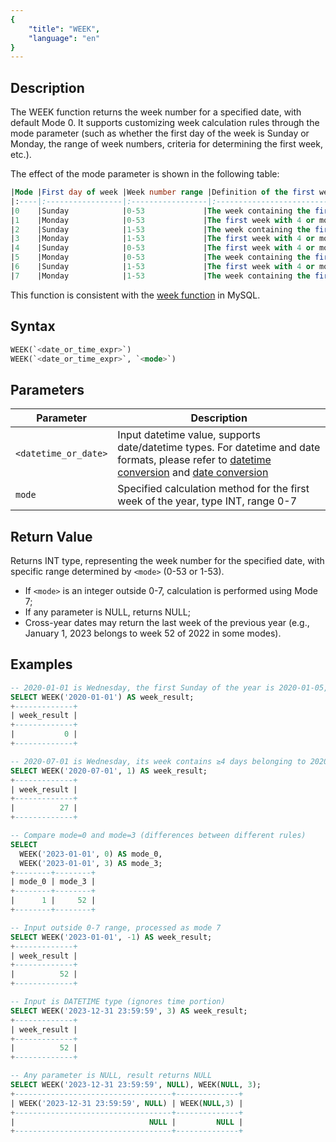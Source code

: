 ```yaml
---
{
    "title": "WEEK",
    "language": "en"
}
---
```


## Description

The WEEK function returns the week number for a specified date, with default Mode 0. It supports customizing week calculation rules through the mode parameter (such as whether the first day of the week is Sunday or Monday, the range of week numbers, criteria for determining the first week, etc.).

The effect of the mode parameter is shown in the following table:

```sql
|Mode |First day of week |Week number range |Definition of the first week                     |
|:----|:-----------------|:-----------------|:------------------------------------------------|
|0    |Sunday            |0-53             |The week containing the first Sunday of the year |
|1    |Monday            |0-53             |The first week with 4 or more days in this year  |
|2    |Sunday            |1-53             |The week containing the first Sunday of the year |
|3    |Monday            |1-53             |The first week with 4 or more days in this year  |
|4    |Sunday            |0-53             |The first week with 4 or more days in this year  |
|5    |Monday            |0-53             |The week containing the first Monday of the year |
|6    |Sunday            |1-53             |The first week with 4 or more days in this year  |
|7    |Monday            |1-53             |The week containing the first Monday of the year |
```

This function is consistent with the [week function](https://dev.mysql.com/doc/refman/8.4/en/date-and-time-functions.html#function_week) in MySQL.

## Syntax
```sql
WEEK(`<date_or_time_expr>`)
WEEK(`<date_or_time_expr>`, `<mode>`)
```

## Parameters

| Parameter | Description |
|-----------|-------------|
| `<datetime_or_date>` | Input datetime value, supports date/datetime types. For datetime and date formats, please refer to [datetime conversion](../../../../../docs/sql-manual/basic-element/sql-data-types/conversion/datetime-conversion) and [date conversion](../../../../../docs/sql-manual/basic-element/sql-data-types/conversion/date-conversion)|
| `mode` | Specified calculation method for the first week of the year, type INT, range 0-7 |

## Return Value
Returns INT type, representing the week number for the specified date, with specific range determined by `<mode>` (0-53 or 1-53).

- If `<mode>` is an integer outside 0-7, calculation is performed using Mode 7;
- If any parameter is NULL, returns NULL;
- Cross-year dates may return the last week of the previous year (e.g., January 1, 2023 belongs to week 52 of 2022 in some modes).

## Examples
```sql
-- 2020-01-01 is Wednesday, the first Sunday of the year is 2020-01-05, so it belongs to week 0
SELECT WEEK('2020-01-01') AS week_result;
+-------------+
| week_result |
+-------------+
|           0 |
+-------------+

-- 2020-07-01 is Wednesday, its week contains ≥4 days belonging to 2020, so it's week 27
SELECT WEEK('2020-07-01', 1) AS week_result;
+-------------+
| week_result |
+-------------+
|          27 |
+-------------+

-- Compare mode=0 and mode=3 (differences between different rules)
SELECT 
  WEEK('2023-01-01', 0) AS mode_0, 
  WEEK('2023-01-01', 3) AS mode_3;  
+--------+--------+
| mode_0 | mode_3 |
+--------+--------+
|      1 |     52 |
+--------+--------+

-- Input outside 0-7 range, processed as mode 7
SELECT WEEK('2023-01-01', -1) AS week_result;
+-------------+
| week_result |
+-------------+
|          52 |
+-------------+

-- Input is DATETIME type (ignores time portion)
SELECT WEEK('2023-12-31 23:59:59', 3) AS week_result;
+-------------+
| week_result |
+-------------+
|          52 |  
+-------------+

-- Any parameter is NULL, result returns NULL
SELECT WEEK('2023-12-31 23:59:59', NULL), WEEK(NULL, 3);
+-----------------------------------+--------------+
| WEEK('2023-12-31 23:59:59', NULL) | WEEK(NULL,3) |
+-----------------------------------+--------------+
|                              NULL |         NULL |
+-----------------------------------+--------------+
```
